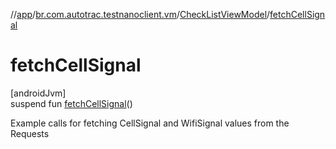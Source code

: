 //[app](../../../index.md)/[br.com.autotrac.testnanoclient.vm](../index.md)/[CheckListViewModel](index.md)/[fetchCellSignal](fetch-cell-signal.md)

# fetchCellSignal

[androidJvm]\
suspend fun [fetchCellSignal](fetch-cell-signal.md)()

Example calls for fetching CellSignal and WifiSignal values from the Requests
